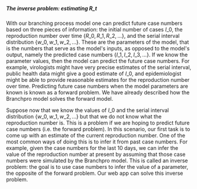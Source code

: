 ##### The inverse problem: estimating $R\_t$

With our branching process model one can predict future case numbers based on three pieces of information: the initial number of cases $I\_0$, the reproduction number over time $\{R\_0, R\_1, R\_2, ... \}$, and the serial interval distribution $\{w\_0, w\_1, w\_2, ... \}$. These are the parameters of the model, that is the numbers that serve as the model's inputs, as opposed to the model's output, namely the predicted case numbers $\{I\_1, I\_2, I\_3, ... \}$. If we know the parameter values, then the model can predict the future case numbers. For example, virologists might have very precise estimates of the serial interval, public health data might give a good estimate of $I\_0$, and epidemiologist might be able to provide reasonable estimates for the reproduction number over time. Predicting future case numbers when the model parameters are known is known as a forward problem. We have already described how the Branchpro model solves the forward model.

Suppose now that we know the values of $I\_0$ and the serial interval distribution $\{w\_0, w\_1, w\_2, ... \}$ but that we do not know what the reproduction number is. This is a problem if we are hoping to predict future case numbers (i.e. the forward problem). In this scenario, our first task is to come up with an estimate of the current reproduction number. One of the most common ways of doing this is to infer it from past case numbers. For example, given the case numbers for the last 10 days, we can infer the value of the reproduction number at present by assuming that those case numbers were simulated by the Branchpro model. This is called an inverse problem: the goal is to use case numbers to infer the value of a parameter, the opposite of the forward problem. Our web app can solve this inverse problem.

